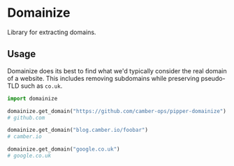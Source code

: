 # Domainize

Library for extracting domains.

## Usage

Domainize does its best to find what we'd typically consider the real domain
of a website. This includes removing subdomains while preserving pseudo-TLD
such as `co.uk`.

```python
import domainize

domainize.get_domain("https://github.com/camber-ops/pipper-domainize")
# github.com

domainize.get_domain("blog.camber.io/foobar")
# camber.io

domainize.get_domain("google.co.uk")
# google.co.uk
```

